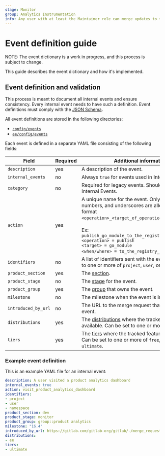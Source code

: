 ```yaml
---
stage: Monitor
group: Analytics Instrumentation
info: Any user with at least the Maintainer role can merge updates to this content. For details, see https://docs.gitlab.com/ee/development/development_processes.html#development-guidelines-review.
---
```


# Event definition guide

NOTE:
The event dictionary is a work in progress, and this process is subject to change.

This guide describes the event dictionary and how it's implemented.

## Event definition and validation

This process is meant to document all internal events and ensure consistency. Every internal event needs to have such a definition. Event definitions must comply with the [JSON Schema](https://gitlab.com/gitlab-org/gitlab/-/blob/master/config/events/schema.json).

All event definitions are stored in the following directories:

- [`config/events`](https://gitlab.com/gitlab-org/gitlab/-/tree/master/config/events)
- [`ee/config/events`](https://gitlab.com/gitlab-org/gitlab/-/tree/master/ee/config/events)

Each event is defined in a separate YAML file consisting of the following fields:

| Field               | Required | Additional information                                                                                                                                                                                                                                                                                                           |
|---------------------|----------|----------------------------------------------------------------------------------------------------------------------------------------------------------------------------------------------------------------------------------------------------------------------------------------------------------------------------------|
| `description`       | yes      | A description of the event.                                                                                                                                                                                                                                                                                                      |
| `internal_events`   | no       | Always `true` for events used in Internal Events.                                                                                                                                                                                                                                                                                |
| `category`          | no       | Required for legacy events. Should not be used for Internal Events.                                                                                                                                                                                                                                                              |
| `action`            | yes      | A unique name for the event. Only lowercase, numbers, and underscores are allowed. Use the format `<operation>_<target_of_operation>_<where/when>`. <br/><br/> Ex: `publish_go_module_to_the_registry_from_pipeline` <br/>`<operation> = publish`<br/>`<target> = go_module`<br/>`<when/where> = to_the_registry_from_pipeline`. |
| `identifiers`       | no       | A list of identifiers sent with the event. Can be set to one or more of `project`, `user`, or `namespace`.                                                                                                                                                                                                                       |
| `product_section`   | yes      | The [section](https://gitlab.com/gitlab-com/www-gitlab-com/-/blob/master/data/sections.yml).                                                                                                                                                                                                                                     |
| `product_stage`     | no       | The [stage](https://gitlab.com/gitlab-com/www-gitlab-com/blob/master/data/stages.yml) for the event.                                                                                                                                                                                                                             |
| `product_group`     | yes      | The [group](https://gitlab.com/gitlab-com/www-gitlab-com/blob/master/data/stages.yml) that owns the event.                                                                                                                                                                                                                       |
| `milestone`         | no       | The milestone when the event is introduced.                                                                                                                                                                                                                                                                                      |
| `introduced_by_url` | no       | The URL to the merge request that introduced the event.                                                                                                                                                                                                                                                                          |
| `distributions`     | yes      | The [distributions](https://handbook.gitlab.com/handbook/marketing/brand-and-product-marketing/product-and-solution-marketing/tiers/#definitions) where the tracked feature is available. Can be set to one or more of `ce` or `ee`.                                                                                             |
| `tiers`             | yes      | The [tiers](https://handbook.gitlab.com/handbook/marketing/brand-and-product-marketing/product-and-solution-marketing/tiers/) where the tracked feature is available. Can be set to one or more of `free`, `premium`, or `ultimate`.                                                                                             |

### Example event definition

This is an example YAML file for an internal event:

```yaml
description: A user visited a product analytics dashboard
internal_events: true
action: visit_product_analytics_dashboard
identifiers:
- project
- user
- namespace
product_section: dev
product_stage: monitor
product_group: group::product analytics
milestone: "16.4"
introduced_by_url: https://gitlab.com/gitlab-org/gitlab/-/merge_requests/128029
distributions:
- ee
tiers:
- ultimate
```
